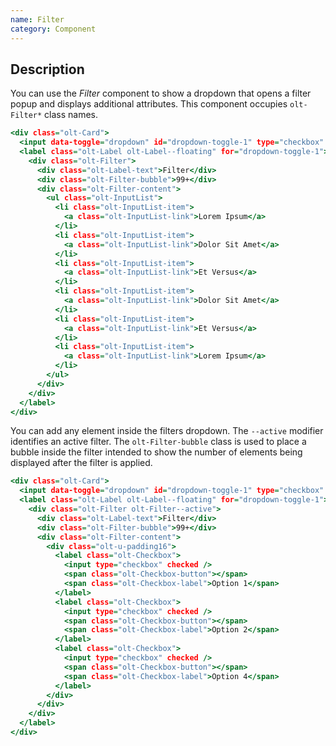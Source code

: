 ```yaml
---
name: Filter
category: Component
---
```


## Description

You can use the *Filter* component to show a dropdown that opens a filter popup and displays additional attributes. This component occupies `olt-Filter*` class names.


```basic.html
<div class="olt-Card">
  <input data-toggle="dropdown" id="dropdown-toggle-1" type="checkbox" />
  <label class="olt-Label olt-Label--floating" for="dropdown-toggle-1">
    <div class="olt-Filter">
      <div class="olt-Label-text">Filter</div>
      <div class="olt-Filter-bubble">99+</div>
      <div class="olt-Filter-content">
        <ul class="olt-InputList">
          <li class="olt-InputList-item">
            <a class="olt-InputList-link">Lorem Ipsum</a>
          </li>
          <li class="olt-InputList-item">
            <a class="olt-InputList-link">Dolor Sit Amet</a>
          </li>
          <li class="olt-InputList-item">
            <a class="olt-InputList-link">Et Versus</a>
          </li>
          <li class="olt-InputList-item">
            <a class="olt-InputList-link">Dolor Sit Amet</a>
          </li>
          <li class="olt-InputList-item">
            <a class="olt-InputList-link">Et Versus</a>
          </li>
          <li class="olt-InputList-item">
            <a class="olt-InputList-link">Lorem Ipsum</a>
          </li>
        </ul>
      </div>
    </div>
  </label>
</div>
```

You can add any element inside the filters dropdown. The `--active` modifier identifies an active filter. The `olt-Filter-bubble` class is used to place a bubble inside the filter intended to show the number of elements being displayed after the filter is applied.

```checkboxfilter.html
<div class="olt-Card">
  <input data-toggle="dropdown" id="dropdown-toggle-1" type="checkbox" />
  <label class="olt-Label olt-Label--floating" for="dropdown-toggle-1">
    <div class="olt-Filter olt-Filter--active">
      <div class="olt-Label-text">Filter</div>
      <div class="olt-Filter-bubble">99+</div>
      <div class="olt-Filter-content">
        <div class="olt-u-padding16">
          <label class="olt-Checkbox">
            <input type="checkbox" checked />
            <span class="olt-Checkbox-button"></span>
            <span class="olt-Checkbox-label">Option 1</span>
          </label>
          <label class="olt-Checkbox">
            <input type="checkbox" checked />
            <span class="olt-Checkbox-button"></span>
            <span class="olt-Checkbox-label">Option 2</span>
          </label>
          <label class="olt-Checkbox">
            <input type="checkbox" checked />
            <span class="olt-Checkbox-button"></span>
            <span class="olt-Checkbox-label">Option 4</span>
          </label>
        </div>
      </div>
    </div>
  </label>
</div>
```
